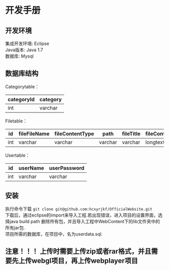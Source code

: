 # 开发手册  

## 开发环境
集成开发环境: Eclipse  
Java版本: Java 1.7  
数据库: Mysql  

## 数据库结构
Categorytable：  

|categoryId|category|   
|---|---|  
|int|varchar|  

Filetable：  

|id|fileFileName|fileContentType|path|fileTitle|fileContent|categoryId|  
|---|---|---|---|---|---|---|  
|int|varchar|varchar|varchar|varchar|longtext|int|  

Usertable：  

|id|userName|userPassword|  
|---|---|---|  
|int|varchar|varchar|  

## 安装
执行命令下载 `git clone git@github.com:hcxyrjkf/OfficialWebsite.git`  
下载后，通过eclipse的import来导入工程.若出现错误，进入项目的设置界面，选择java build path 删除所有包，并且导入工程中WebContent下的lib文件夹中的所有jar包.  
项目所需的数据库，在项目中，名为userdata.sql.  
## 注意！！！ 上传时需要上传zip或者rar格式，并且需要先上传webgl项目，再上传webplayer项目
